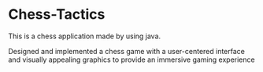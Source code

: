 # Chess-Tactics
This is a chess application made by using java.
<p>Designed and implemented a chess game with a user-centered interface and visually appealing graphics to provide an immersive gaming experience
